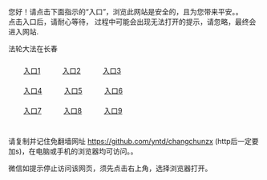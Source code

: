 您好！请点击下面指示的“入口”，浏览此网站是安全的，且为您带来平安。。 <br/>
点击入口后，请耐心等待， 过程中可能会出现无法打开的提示，请忽略，最终会进入网站. </br>

法轮大法在长春<br/>
<div style="padding:10px"><a style="margin:20px" target="_blank" href="https://d2klsh5g4z0iyu.cloudfront.net/2Qpsp?rqhkn" id="ccLink1" rel="nofollow">入口1</a> <a target="_blank" style="margin:20px" href="https://d1trnwrcepffhy.cloudfront.net/2Qpsp?txcmgsfg" id="ccLink2" rel="nofollow">入口2</a> <a style="margin:20px" target="_blank" href="https://d2bwz572j0d7wn.cloudfront.net/2Qpsp?wwjbdl" id="ccLink3" rel="nofollow">入口3</a></div>

<div style="padding:10px" ><a style="margin:20px" target="_blank" href="https://d2klsh5g4z0iyu.cloudfront.net/2Qpsp?rqhkn" id="ccLink4" rel="nofollow">入口4</a> <a style="margin:20px" href="https://d1trnwrcepffhy.cloudfront.net/2Qpsp?txcmgsfg" target="_blank" id="ccLink5" rel="nofollow">入口5</a> <a style="margin:20px" href="https://d2bwz572j0d7wn.cloudfront.net/2Qpsp?wwjbdl" target="_blank" id="ccLink6" rel="nofollow">入口6</a></div>

<div style="padding:10px"><a style="margin:20px" target="_blank" href="https://d2klsh5g4z0iyu.cloudfront.net/2Qpsp?rqhkn" id="ccLink7" rel="nofollow">入口7</a> <a style="margin:20px" href="https://d1trnwrcepffhy.cloudfront.net/2Qpsp?txcmgsfg" target="_blank" id="ccLink8" rel="nofollow">入口8</a> <a style="margin:20px" target="_blank" href="https://d2bwz572j0d7wn.cloudfront.net/2Qpsp?wwjbdl" id="ccLink9" rel="nofollow">入口9</a></div>

<br/>



请复制并记住免翻墙网址 https://github.com/yntd/changchunzx (http后一定要加s)，在电脑或手机的浏览器均可访问。。<br/>

微信如提示停止访问该网页，须先点击右上角，选择浏览器打开。
